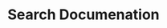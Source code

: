 ---
layout: search
title: "Search Documenation"
permalink: /search/
author_profile: false
mastheadNavItem: Search
---